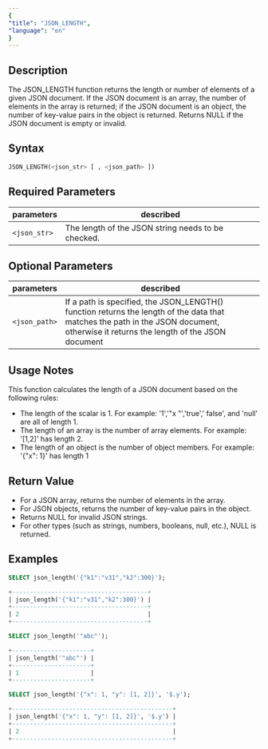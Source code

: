```yaml
---
{
"title": "JSON_LENGTH",
"language": "en"
}
---
```


## Description
The JSON_LENGTH function returns the length or number of elements of a given JSON document. If the JSON document is an array, the number of elements in the array is returned; if the JSON document is an object, the number of key-value pairs in the object is returned. Returns NULL if the JSON document is empty or invalid.

## Syntax

```sql
JSON_LENGTH(<json_str> [ , <json_path> ])
```

## Required Parameters

| parameters| described|
|------|------|
| `<json_str>`| The length of the JSON string needs to be checked. |

## Optional Parameters
| parameters| described|
|------|------|
| `<json_path>`| If a path is specified, the JSON_LENGTH() function returns the length of the data that matches the path in the JSON document, otherwise it returns the length of the JSON document|

## Usage Notes
This function calculates the length of a JSON document based on the following rules:
- The length of the scalar is 1. For example: '1','"x "','true',' false', and 'null' are all of length 1.
- The length of an array is the number of array elements. For example: '[1,2]' has length 2.
- The length of an object is the number of object members. For example: '{"x": 1}' has length 1

## Return Value

- For a JSON array, returns the number of elements in the array.
- For JSON objects, returns the number of key-value pairs in the object.
- Returns NULL for invalid JSON strings.
- For other types (such as strings, numbers, booleans, null, etc.), NULL is returned.

## Examples

```sql
SELECT json_length('{"k1":"v31","k2":300}');
```

```sql
+--------------------------------------+
| json_length('{"k1":"v31","k2":300}') |
+--------------------------------------+
| 2                                    |
+--------------------------------------+
```
```sql
SELECT json_length('"abc"');
```
```sql
+----------------------+
| json_length('"abc"') |
+----------------------+
| 1                    |
+----------------------+
```
```sql
SELECT json_length('{"x": 1, "y": [1, 2]}', '$.y');
```
```sql
+---------------------------------------------+
| json_length('{"x": 1, "y": [1, 2]}', '$.y') |
+---------------------------------------------+
| 2                                           |
+---------------------------------------------+
```